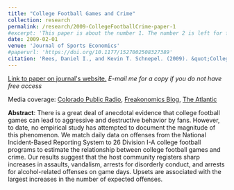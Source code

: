 ```yaml
---
title: "College Football Games and Crime"
collection: research
permalink: /research/2009-CollegeFootballCrime-paper-1
#excerpt: 'This paper is about the number 1. The number 2 is left for future work.'
date: 2009-02-01
venue: 'Journal of Sports Economics'
#paperurl: 'https://doi.org/10.1177/1527002508327389'
citation: 'Rees, Daniel I., and Kevin T. Schnepel. (2009). &quot;College Football Games and Crime.&quot; <i>Journal of Sports Economics</i>. 10(1).'
---
```


[Link to paper on journal's website.](https://doi.org/10.1177/1527002508327389) *E-mail me for a copy if you do not have free access*

Media coverage: [Colorado Public Radio](https://www.cpr.org/2010/04/05/cu-denver-study-link-between-college-football-crime/), [Freakonomics Blog](https://freakonomics.com/2008/01/17/does-college-football-cause-higher-crime-a-guest-post/), [The Atlantic](https://www.theatlantic.com/magazine/archive/2008/04/primary-sources/306696/)

**Abstract**: There is a great deal of anecdotal evidence that college football games can lead to aggressive and destructive behavior by fans. However, to date, no empirical study has attempted to document the magnitude of this phenomenon. We match daily data on offenses from the National Incident-Based Reporting System to 26 Division I-A college football programs to estimate the relationship between college football games and crime. Our results suggest that the host community registers sharp increases in assaults, vandalism, arrests for disorderly conduct, and arrests for alcohol-related offenses on game days. Upsets are associated with the largest increases in the number of expected offenses.



